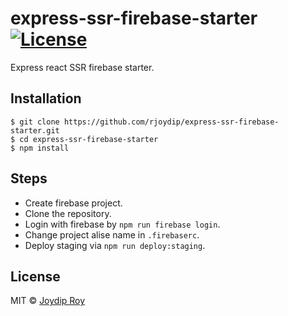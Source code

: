 # express-ssr-firebase-starter [![License](https://img.shields.io/npm/l/make-coverage-badge.svg)](https://github.com/rjoydip/express-ssr-firebase-starter/blob/master/LICENSE)

Express react SSR firebase starter.

## Installation

```
$ git clone https://github.com/rjoydip/express-ssr-firebase-starter.git
$ cd express-ssr-firebase-starter
$ npm install
```

## Steps

- Create firebase project.
- Clone the repository.
- Login with firebase by `npm run firebase login`.
- Change project alise name in `.firebaserc`.
- Deploy staging via `npm run deploy:staging`.

## License

MIT © [Joydip Roy](https://raw.githubusercontent.com/rjoydip/express-ssr-firebase-starter/master/license)